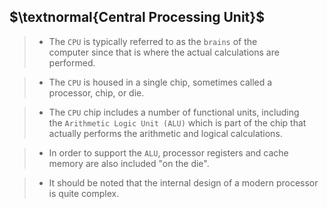 ## $\textnormal{Central Processing Unit}$

> - The `CPU` is typically referred to as the `brains` of the <br />
    computer since that is where the actual calculations are <br />
    performed.

> - The `CPU` is housed in a single chip, sometimes called a <br />
    processor, chip, or die.

> - The `CPU` chip includes a number of functional units, including <br />
    the `Arithmetic Logic Unit (ALU)` which is part of the chip that <br />
    actually performs the arithmetic and logical calculations.

> - In order to support the `ALU`, processor registers and cache <br />
    memory are also included "on the die".

> - It should be noted that the internal design of a modern processor <br />
    is quite complex.
